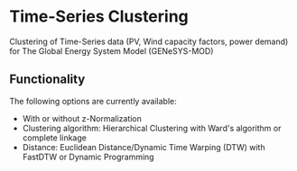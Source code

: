 # Time-Series Clustering
Clustering of Time-Series data (PV, Wind capacity factors, power demand) for The Global Energy System Model (GENeSYS-MOD)

## Functionality 
The following options are currently available: 
- With or without z-Normalization
- Clustering algorithm: Hierarchical Clustering with Ward's algorithm or complete linkage
- Distance: Euclidean Distance/Dynamic Time Warping (DTW) with FastDTW or Dynamic Programming
